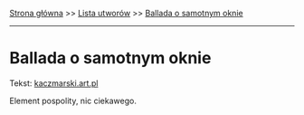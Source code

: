 [Strona główna](../index.md) >> [Lista utworów](../list.md) >> [Ballada o samotnym oknie](54.md)

---

# Ballada o samotnym oknie

Tekst: [kaczmarski.art.pl](https://www.kaczmarski.art.pl/tworczosc/wiersze/ballada-o-samotnym-oknie/)

Element pospolity, nic ciekawego.